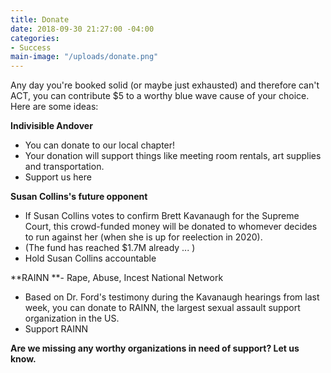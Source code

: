 ```yaml
---
title: Donate
date: 2018-09-30 21:27:00 -04:00
categories:
- Success
main-image: "/uploads/donate.png"
---
```


Any day you're booked solid (or maybe just exhausted) and therefore can't ACT, you can contribute $5 to a worthy blue wave cause of your choice. Here are some ideas:

**Indivisible Andover**
* You can donate to our local chapter!
* Your donation will support things like meeting room rentals, art supplies and transportation.
* Support us here

**Susan Collins's future opponent**
* If Susan Collins votes to confirm Brett Kavanaugh for the Supreme Court, this crowd-funded money will be donated to whomever decides to run against her (when she is up for reelection in 2020). 
* (The fund has reached $1.7M already ... )
* Hold Susan Collins accountable

**RAINN **- Rape, Abuse, Incest National Network
* Based on Dr. Ford's testimony during the Kavanaugh hearings from last week, you can donate to RAINN, the largest sexual assault support organization in the US.
* Support RAINN

**Are we missing any worthy organizations in need of support? Let us know.**